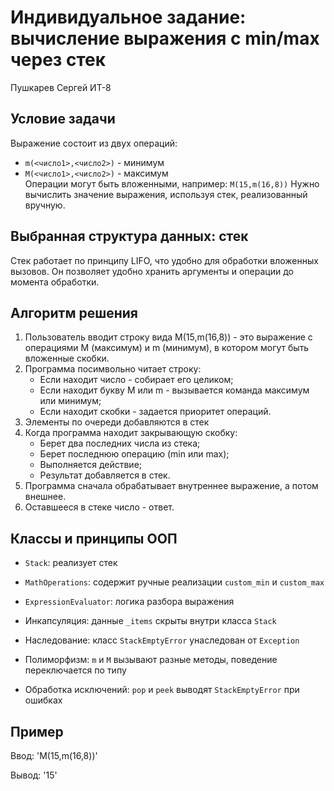 # Индивидуальное задание: вычисление выражения с min/max через стек
Пушкарев Сергей ИТ-8

## Условие задачи
Выражение состоит из двух операций:
- `m(<число1>,<число2>)` - минимум
- `M(<число1>,<число2>)` - максимум  
Операции могут быть вложенными, например: `M(15,m(16,8))`
Нужно вычислить значение выражения, используя стек, реализованный вручную.

## Выбранная структура данных: стек
Стек работает по принципу LIFO, что удобно для обработки вложенных вызовов.
Он позволяет удобно хранить аргументы и операции до момента обработки.

## Алгоритм решения
1. Пользователь вводит строку вида M(15,m(16,8)) - это выражение с операциями M (максимум) и m (минимум), в котором могут быть вложенные скобки.
2. Программа посимвольно читает строку:
   - Если находит число - собирает его целиком;
   - Если находит букву M или m - вызывается команда максимум или минимум;
   - Если находит скобки - задается приоритет операций.
3. Элементы по очереди добавляются в стек
4. Когда программа находит закрывающую скобку:
   - Берет два последних числа из стека;
   - Берет последнюю операцию (min или max);
   - Выполняется действие;
   - Результат добавляется в стек.
5. Программа сначала обрабатывает внутреннее выражение, а потом внешнее.
6. Оставшееся в стеке число - ответ.

## Классы и принципы ООП
- `Stack`: реализует стек
- `MathOperations`: содержит ручные реализации `custom_min` и `custom_max`
- `ExpressionEvaluator`: логика разбора выражения

- Инкапсуляция: данные `_items` скрыты внутри класса `Stack`
- Наследование: класс `StackEmptyError` унаследован от `Exception`
- Полиморфизм: `m` и `M` вызывают разные методы, поведение переключается по типу
- Обработка исключений: `pop` и `peek` выводят `StackEmptyError` при ошибках

## Пример
Ввод: 'M(15,m(16,8))'

Вывод: '15'
